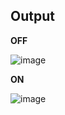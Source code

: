 ## Output
  __OFF__

![image](https://user-images.githubusercontent.com/91029826/144368442-4565e888-4cf0-4dd4-8e62-5d31654e1dd5.png)

  __ON__
  
  ![image](https://user-images.githubusercontent.com/91029826/144378249-08c3fd8f-ac64-4d57-bf84-5a199f439f51.png)
